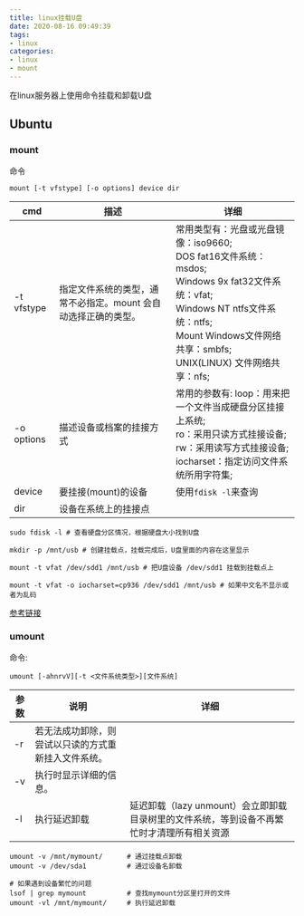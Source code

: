 ```yaml
---
title: linux挂载U盘
date: 2020-08-16 09:49:39
tags: 
- linux
categories:
- linux
- mount
---
```


在linux服务器上使用命令挂载和卸载U盘

<!--more-->

## Ubuntu

### mount


命令
```shell
mount [-t vfstype] [-o options] device dir
```

|cmd  |描述  |详细  |
|---------|---------|---------|
|-t vfstype|指定文件系统的类型，通常不必指定。mount 会自动选择正确的类型。|常用类型有：光盘或光盘镜像：iso9660;</br>DOS fat16文件系统：msdos;</br>Windows 9x fat32文件系统：vfat;</br>Windows NT ntfs文件系统：ntfs;</br>Mount Windows文件网络共享：smbfs;</br>UNIX(LINUX) 文件网络共享：nfs;|
|-o options|描述设备或档案的挂接方式|常用的参数有: loop：用来把一个文件当成硬盘分区挂接上系统;</br>ro：采用只读方式挂接设备;</br>rw：采用读写方式挂接设备;</br>iocharset：指定访问文件系统所用字符集;|
|device|要挂接(mount)的设备|使用`fdisk -l`来查询|
|dir|设备在系统上的挂接点|         |

```shell
sudo fdisk -l # 查看硬盘分区情况，根据硬盘大小找到U盘

mkdir -p /mnt/usb # 创建挂载点，挂载完成后，U盘里面的内容在这里显示

mount -t vfat /dev/sdd1 /mnt/usb # 把U盘设备 /dev/sdd1 挂载到挂载点上

mount -t vfat -o iocharset=cp936 /dev/sdd1 /mnt/usb # 如果中文名不显示或者为乱码
```

[参考链接](https://www.jb51.net/os/RedHat/1109.html)

### umount

命令:
```shell
umount [-ahnrvV][-t <文件系统类型>][文件系统]
```

|参数  |说明  |详细  |
|---------|---------|---------|
|-r|若无法成功卸除，则尝试以只读的方式重新挂入文件系统。|         |
|-v|执行时显示详细的信息。|         |
|-l|执行延迟卸载|延迟卸载（lazy unmount）会立即卸载目录树里的文件系统，等到设备不再繁忙时才清理所有相关资源|

```shell
umount -v /mnt/mymount/      # 通过挂载点卸载 
umount -v /dev/sda1          # 通过设备名卸载 

# 如果遇到设备繁忙的问题
lsof | grep mymount          # 查找mymount分区里打开的文件  
umount -vl /mnt/mymount/     # 执行延迟卸载 
```
